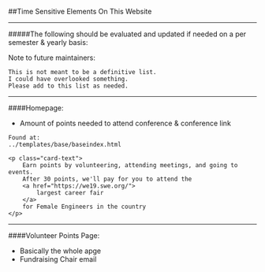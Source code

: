 ##Time Sensitive Elements On This Website

***
#####The following should be evaluated and updated if needed on a per semester & yearly basis:

Note to future maintainers: 
~~~
This is not meant to be a definitive list. 
I could have overlooked something. 
Please add to this list as needed.
~~~
***
####Homepage:

* Amount of points needed to attend conference & conference link
~~~
Found at:
../templates/base/baseindex.html

<p class="card-text">
    Earn points by volunteering, attending meetings, and going to events. 
    After 30 points, we'll pay for you to attend the 
    <a href="https://we19.swe.org/">
        largest career fair
    </a> 
    for Female Engineers in the country 
</p>
~~~

***
####Volunteer Points Page:

* Basically the whole apge
* Fundraising Chair email